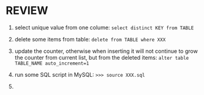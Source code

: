 REVIEW
===


1. select unique value from one colume: `select distinct KEY from TABLE`

2. delete some items from table: `delete from TABLE where XXX`

3. update the counter, otherwise when inserting it will not continue to grow the counter from current list, but from
   the deleted items: `alter table TABLE_NAME auto_increment=1`

4. run some SQL script in MySQL: `>>> source XXX.sql`

5.
